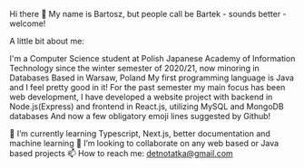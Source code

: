 Hi there 👋
My name is Bartosz, but people call be Bartek - sounds better - welcome!

A little bit about me:

I'm a Computer Science student at Polish Japanese Academy of Information Technology since the winter semester of 2020/21, now minoring in Databases
Based in Warsaw, Poland
My first programming language is Java and I feel pretty good in it!
For the past semester my main focus has been web development, I have developed a website project with backend in Node.js(Express) and frontend in React.js, utilizing MySQL and MongoDB databases
And now a few obligatory emoji lines suggested by Github!

🌱 I’m currently learning Typescript, Next.js, better documentation and machine learning
👯 I’m looking to collaborate on any web based or Java based projects
📫 How to reach me: detnotatka@gmail.com
